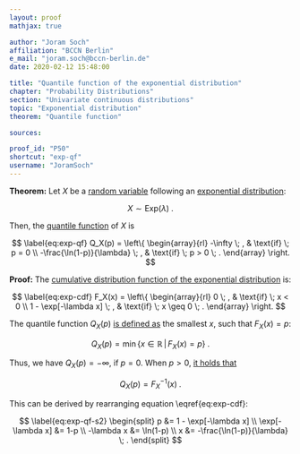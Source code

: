 ```yaml
---
layout: proof
mathjax: true

author: "Joram Soch"
affiliation: "BCCN Berlin"
e_mail: "joram.soch@bccn-berlin.de"
date: 2020-02-12 15:48:00

title: "Quantile function of the exponential distribution"
chapter: "Probability Distributions"
section: "Univariate continuous distributions"
topic: "Exponential distribution"
theorem: "Quantile function"

sources:

proof_id: "P50"
shortcut: "exp-qf"
username: "JoramSoch"
---
```



**Theorem:** Let $X$ be a [random variable](/D/rvar) following an [exponential distribution](/D/exp):

$$ \label{eq:exp}
X \sim \mathrm{Exp}(\lambda) \; .
$$

Then, the [quantile function](/D/qf) of $X$ is

$$ \label{eq:exp-qf}
Q_X(p) = \left\{
\begin{array}{rl}
-\infty \; , & \text{if} \; p = 0 \\
-\frac{\ln(1-p)}{\lambda} \; , & \text{if} \; p > 0 \; .
\end{array}
\right.
$$


**Proof:** The [cumulative distribution function of the exponential distribution](/P/exp-cdf) is:

$$ \label{eq:exp-cdf}
F_X(x) = \left\{
\begin{array}{rl}
0 \; , & \text{if} \; x < 0 \\
1 - \exp[-\lambda x] \; , & \text{if} \; x \geq 0 \; .
\end{array}
\right.
$$

The quantile function $Q_X(p)$ [is defined as](/D/qf) the smallest $x$, such that $F_X(x) = p$:

$$ \label{eq:qf}
Q_X(p) = \min \left\lbrace x \in \mathbb{R} \, \vert \, F_X(x) = p \right\rbrace \; .
$$

Thus, we have $Q_X(p) = -\infty$, if $p = 0$. When $p > 0$, [it holds that](/P/qf-cdf)

$$ \label{eq:exp-qf-s1}
Q_X(p) = F_X^{-1}(x) \; .
$$

This can be derived by rearranging equation \eqref{eq:exp-cdf}:

$$ \label{eq:exp-qf-s2}
\begin{split}
p &= 1 - \exp[-\lambda x] \\
\exp[-\lambda x] &= 1-p \\
-\lambda x &= \ln(1-p) \\
x &= -\frac{\ln(1-p)}{\lambda} \; .
\end{split}
$$